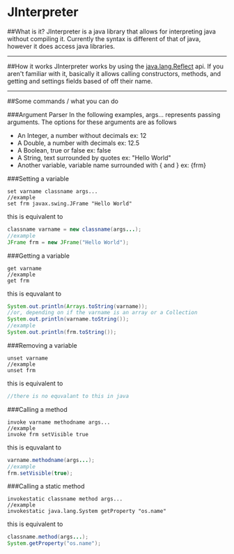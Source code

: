 <b>JInterpreter</b>
===================


##What is it?
JInterpreter is a java library that allows for interpreting java without compiling it. Currently the syntax is different of that of java, however it does access java libraries.

------------------------

##How it works
JInterpreter works by using the [java.lang.Reflect](https://docs.oracle.com/javase/7/docs/api/java/lang/reflect/package-summary.html) api. If you aren't familiar with it, basically it allows calling constructors, methods, and getting and settings fields based of off their name.

------------------------

##Some commands / what you can do

###Argument Parser
In the following examples, args... represents passing arguments. The options for these arguments are as follows
 - An Integer, a number without decimals ex: 12
 - A Double, a number with decimals ex: 12.5
 - A Boolean, true or false ex: false
 - A String, text surrounded by quotes ex: "Hello World"
 - Another variable, variable name surrounded with { and } ex: {frm}

###Setting a variable
```
set varname classname args...
//example
set frm javax.swing.JFrame "Hello World"
```
this is equivalent to 
```java
classname varname = new classname(args...);
//example
JFrame frm = new JFrame("Hello World");
```

###Getting a variable
```
get varname
//example
get frm
```
this is equvalant to
```java
System.out.println(Arrays.toString(varname));
//or, depending on if the varname is an array or a Collection
System.out.println(varname.toString());
//example
System.out.println(frm.toString());
```

###Removing a variable
```
unset varname
//example
unset frm
```
this is equivalent to
```java
//there is no equvalant to this in java
```

###Calling a method
```
invoke varname methodname args...
//example
invoke frm setVisible true
```
this is equvalant to
```java
varname.methodname(args...);
//example
frm.setVisible(true);
```

###Calling a static method
```
invokestatic classname method args...
//example
invokestatic java.lang.System getProperty "os.name"
```
this is equivalent to
```java
classname.method(args...);
System.getProperty("os.name");
```
